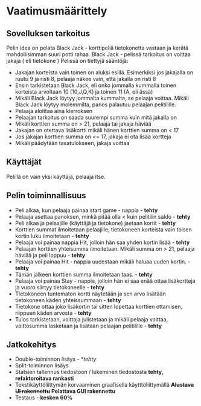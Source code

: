# Vaatimusmäärittely

## Sovelluksen tarkoitus

Pelin idea on pelata Black Jack - korttipeliä tietokonetta vastaan ja kerätä mahdollisimman suuri potti rahaa.
Black Jack - pelissä tarkoitus on voittaa jakaja ( eli tietokone )
Pelissä on tiettyjä sääntöjä:
 - Jakajan korteista vain toinen on aluksi esillä. Esimerkiksi jos jakajalla on ruutu 9 ja risti 8, pelaaja näkee vain, että jakalla on risti 8
 - Ensin tarkistetaan Black Jack, eli onko jommalla kummalla toinen korteista arvoltaan 10 (10,J,Q,K) ja toinen 11 (A, eli ässä)
 - Mikäli Black Jack löytyy jommalta kummalta, se pelaaja voittaa. Mikäli Black Jack löytyy molemmilta, panos palautuu pelaajan pelitilille.
 - Pelaaja aloittaa aina kierroksen
 - Pelaajan tarkoitus on saada suurempi summa kuin mitä jakalla on
 - Mikäli korttien summa on > 21, pelaaja tai jakaja häviää
 - Jakajan on otettava lisäkortti mikäli hänen korttien summa on < 17
 - Jos jakajan korttien summa on <= 17, jakaja ei ota lisää kortteja
 - Mikäli päädytään tasatulokseen, jakaja voittaa

## Käyttäjät

Pelillä on vain yksi käyttäjä, pelaaja itse.


## Pelin toiminnallisuus
- Peli alkaa, kun pelaaja painaa start game - nappia - **tehty**
- Pelaaja asettaa panoksen, minkä pitää olla < kuin pelitilin saldo - **tehty**
- Peli alkaa ja pelaajille (käyttäjä ja tietokone) jaetaan kortit - **tehty**
- Korttien summat ilmoitetaan pelaajille, tietokoneen korteista vain toisen kortin luku ilmoitetaan - **tehty**
- Pelaaja voi painaa nappia Hit, jolloin hän saa yhden kortin lisää - **tehty**
- Pelaajan korttien yhteisumma ilmoitetaan. Mikäli summa on > 21, pelaaja häviää ja peli loppuu - **tehty**
- Pelaaja voi painaa Hit - nappia uudestaan mikäli haluaa uuden kortin. - **tehty**
- Tämän jälkeen korttien summa ilmoitetaan taas. - **tehty**
- Pelaaja voi painaa Stay - nappia, jolloin hän ei saa enää ottaa lisäkortteja ja vuoro siirtyy tietokoneelle - **tehty**
- Tietokoneen tuntematon kortti näytetään ja sen arvo lisätään tietokoneen käden yhteissummaan - **tehty**
- Tietokone ottaa joko lisäkortin tai sitten lopettaa korttien ottamisen, riippuen käden arvosta - **tehty**
- Tulos tarkistetaan, voittaja julistetaan ja mikäli pelaaja voittaa, voittosumma lasketaan ja lisätään pelaajan pelitilille - **tehty**


## Jatkokehitys
- Double-toiminnon lisäys - **tehty*
- Split-toiminnon lisäys
- Statsien tallennus tiedostoon / lukeminen tiedostosta **tehty, refaktoroitava rankasti**
- Tekstikäyttöliittymän korvaaminen graafisella käytttöliittymällä ~~**Alustava UI rakennettu**~~ **Pelattava GUI rakennettu**
- Testaus - **kesken** **60%**



